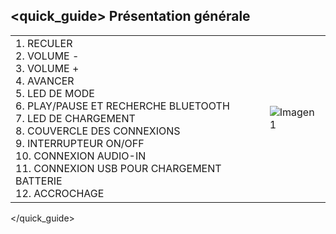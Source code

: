 ## <quick_guide> Présentation générale

|  |  |
|:-------|:-------|
|1.	RECULER <br> 2. VOLUME - <br> 3. VOLUME + <br> 4. AVANCER <br> 5. LED DE MODE  <br> 6.	PLAY/PAUSE ET RECHERCHE BLUETOOTH <br> 7. LED DE CHARGEMENT <br> 8. COUVERCLE DES CONNEXIONS <br> 9. INTERRUPTEUR ON/OFF <br> 10. CONNEXION AUDIO-IN  <br> 11. CONNEXION USB POUR CHARGEMENT BATTERIE <br> 12. ACCROCHAGE <br> |![Imagen1](http://static.energysistem.com/images/manuals/42174/554102d1f1f5c.jpg)|
</quick_guide>
